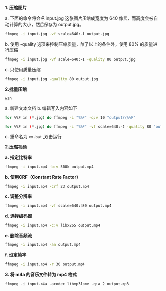 
**1. 压缩图片**

a. 下面的命令将会把 input.jpg 这张图片压缩成宽度为 640 像素，而高度会被自动计算的大小，然后保存为 output.jpg。

```bash
ffmpeg -i input.jpg -vf scale=640:-1 output.jpg
```

b. 使用 -quality 选项来控制压缩质量，除了以上的条件外，使用 80% 的质量进行压缩

```bash
ffmpeg -i input.jpg -vf scale=640:-1 -quality 80 output.jpg
```

c. 只使用质量压缩

```bash
ffmpeg -i input.jpg -quality 80 output.jpg
```

**2.批量压缩**

`win` 

a.  新建文本文档
b.  编辑写入内容如下

```bash
for %%F in (*.jpg) do ffmpeg -i "%%F" -q:v 10 "outputs\%%F"
```


```bash
for %%F in (*.jpg) do ffmpeg -i "%%F" -vf scale=640:-1 -quality 80 "outputs\%%F"
```

c. 重命名为 `xx.bat` ,双击运行

**2.压缩视频**


**a. 指定比特率**

```bash
ffmpeg -i input.mp4 -b:v 500k output.mp4
```

**b. 使用CRF（Constant Rate Factor）**

```bash
ffmpeg -i input.mp4 -crf 23 output.mp4
```

**c. 调整分辨率**

```bash
ffmpeg -i input.mp4 -vf scale=640:480 output.mp4
```

**d. 选择编码器**

```bash
ffmpeg -i input.mp4 -c:v libx265 output.mp4
```

**e. 删除音频流**

```bash
ffmpeg -i input.mp4 -an output.mp4
```


**f. 设定帧率**

```bash
ffmpeg -i input.mp4 -r 30 output.mp4
```


**3. 将 m4a 的音乐文件转为 mp4 格式**

```
ffmpeg -i input.m4a -acodec libmp3lame -q:a 2 output.mp3
```